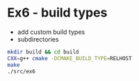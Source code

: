 Ex6 - build types
=================

* add custom build types
* subdirectories

```sh
mkdir build && cd build
CXX=g++ cmake -DCMAKE_BUILD_TYPE=RELHOST
make
./src/ex6
```
